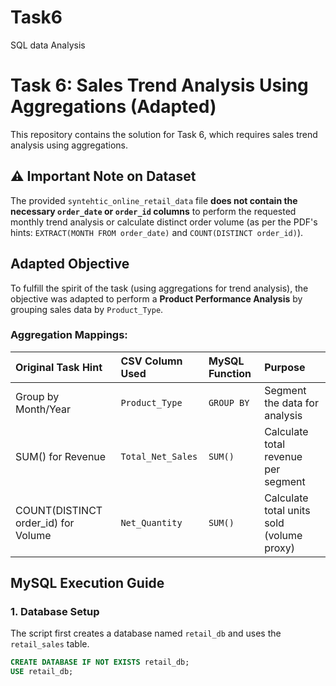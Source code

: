 # Task6
SQL data Analysis
# Task 6: Sales Trend Analysis Using Aggregations (Adapted)

This repository contains the solution for Task 6, which requires sales trend analysis using aggregations.

## ⚠️ Important Note on Dataset

The provided `syntehtic_online_retail_data` file **does not contain the necessary `order_date` or `order_id` columns** to perform the requested monthly trend analysis or calculate distinct order volume (as per the PDF's hints: `EXTRACT(MONTH FROM order_date)` and `COUNT(DISTINCT order_id)`).

## Adapted Objective

To fulfill the spirit of the task (using aggregations for trend analysis), the objective was adapted to perform a **Product Performance Analysis** by grouping sales data by `Product_Type`.

### Aggregation Mappings:

| Original Task Hint | CSV Column Used | MySQL Function | Purpose |
| :--- | :--- | :--- | :--- |
| Group by Month/Year | `Product_Type` | `GROUP BY` | Segment the data for analysis |
| SUM() for Revenue | `Total_Net_Sales` | `SUM()` | Calculate total revenue per segment |
| COUNT(DISTINCT order_id) for Volume | `Net_Quantity` | `SUM()` | Calculate total units sold (volume proxy) |

## MySQL Execution Guide

### 1. Database Setup

The script first creates a database named `retail_db` and uses the `retail_sales` table.

```sql
CREATE DATABASE IF NOT EXISTS retail_db;
USE retail_db;
